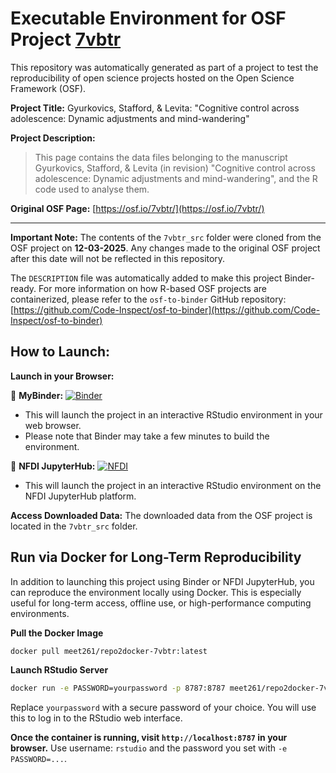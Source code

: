 # Executable Environment for OSF Project [7vbtr](https://osf.io/7vbtr/)

This repository was automatically generated as part of a project to test the reproducibility of open science projects hosted on the Open Science Framework (OSF).

**Project Title:** Gyurkovics, Stafford, &amp; Levita: "Cognitive control across adolescence: Dynamic adjustments and mind-wandering"

**Project Description:**
> This page contains the data files belonging to the manuscript Gyurkovics, Stafford, &amp; Levita (in revision) "Cognitive control across adolescence: Dynamic adjustments and mind-wandering", and the R code used to analyse them.

**Original OSF Page:** [https://osf.io/7vbtr/](https://osf.io/7vbtr/)

---

**Important Note:** The contents of the `7vbtr_src` folder were cloned from the OSF project on **12-03-2025**. Any changes made to the original OSF project after this date will not be reflected in this repository.

The `DESCRIPTION` file was automatically added to make this project Binder-ready. For more information on how R-based OSF projects are containerized, please refer to the `osf-to-binder` GitHub repository: [https://github.com/Code-Inspect/osf-to-binder](https://github.com/Code-Inspect/osf-to-binder)

## How to Launch:

**Launch in your Browser:**

🚀 **MyBinder:** [![Binder](https://mybinder.org/badge_logo.svg)](https://mybinder.org/v2/gh/code-inspect-binder/osf_7vbtr/HEAD?urlpath=rstudio)

   * This will launch the project in an interactive RStudio environment in your web browser.
   * Please note that Binder may take a few minutes to build the environment.

🚀 **NFDI JupyterHub:** [![NFDI](https://nfdi-jupyter.de/images/nfdi_badge.svg)](https://hub.nfdi-jupyter.de/r2d/gh/code-inspect-binder/osf_7vbtr/HEAD?urlpath=rstudio)

   * This will launch the project in an interactive RStudio environment on the NFDI JupyterHub platform.

**Access Downloaded Data:**
The downloaded data from the OSF project is located in the `7vbtr_src` folder.

## Run via Docker for Long-Term Reproducibility

In addition to launching this project using Binder or NFDI JupyterHub, you can reproduce the environment locally using Docker. This is especially useful for long-term access, offline use, or high-performance computing environments.

**Pull the Docker Image**

```bash
docker pull meet261/repo2docker-7vbtr:latest
```

**Launch RStudio Server**

```bash
docker run -e PASSWORD=yourpassword -p 8787:8787 meet261/repo2docker-7vbtr
```
Replace `yourpassword` with a secure password of your choice. You will use this to log in to the RStudio web interface.

**Once the container is running, visit `http://localhost:8787` in your browser.**
Use username: `rstudio` and the password you set with `-e PASSWORD=...`.
